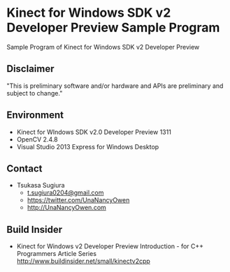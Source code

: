 ﻿Kinect for Windows SDK v2 Developer Preview Sample Program
==========================================================

Sample Program of Kinect for Windows SDK v2 Developer Preview


Disclaimer
----------
"This is preliminary software and/or hardware and APIs are preliminary and subject to change."


Environment
-----------
* Kinect for WIndows SDK v2.0 Developer Preview 1311
* OpenCV 2.4.8
* Visual Studio 2013 Express for Windows Desktop


Contact
-------
* Tsukasa Sugiura
    * <t.sugiura0204@gmail.com>
    * <https://twitter.com/UnaNancyOwen>
    * <http://UnaNancyOwen.com>


Build Insider
-------------
* Kinect for Windows v2 Developer Preview Introduction - for C++ Programmers Article Series
  <http://www.buildinsider.net/small/kinectv2cpp>